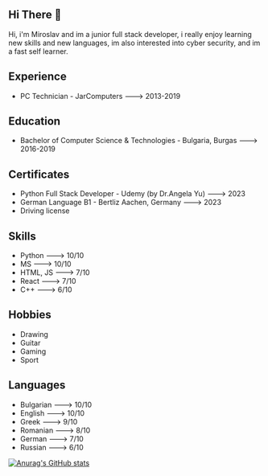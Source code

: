 ## Hi There 👋

Hi, i'm Miroslav and im a junior full stack developer, i really enjoy learning new skills and new languages, im also interested into cyber security,
and im a fast self learner.

## Experience 
* PC Technician - JarComputers ---> 2013-2019
  
## Education
* Bachelor of Computer Science & Technologies - Bulgaria, Burgas ---> 2016-2019
  
## Certificates
* Python Full Stack Developer - Udemy (by Dr.Angela Yu) ---> 2023
* German Language B1 - Bertliz Aachen, Germany ---> 2023
* Driving license 


## Skills
* Python ---> 10/10
* MS ---> 10/10
* HTML, JS ---> 7/10
* React ---> 7/10
* C++ ---> 6/10

## Hobbies
* Drawing
* Guitar
* Gaming
* Sport

## Languages
* Bulgarian ---> 10/10
* English ---> 10/10
* Greek ---> 9/10
* Romanian ---> 8/10
* German ---> 7/10
* Russian ---> 6/10

  

[![Anurag's GitHub stats](https://github-readme-stats.vercel.app/api?username=MiroslavDimitrov95)](https://github.com/MiroslavDimitrov95/github-readme-stats)
